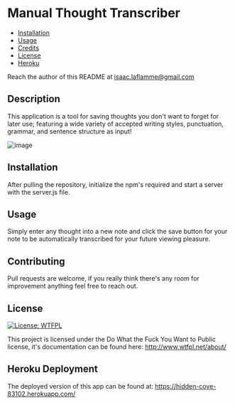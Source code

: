 # Manual Thought Transcriber

- [Installation](#installation)
- [Usage](#usage)
- [Credits](#contributing)
- [License](#license)
- [Heroku](#heroku-deployment)

Reach the author of this README at [isaac.laflamme@gmail.com](mailto:isaac.laflamme@gmail.com)

## Description
This application is a tool for saving thoughts you don't want to forget for later use; featuring a wide variety of accepted writing styles, punctuation, grammar, and sentence structure as input!

![image](https://user-images.githubusercontent.com/101996599/174923419-09e672ba-cf9a-469c-8a39-c63b01b8b2bc.png)


## Installation
After pulling the repository, initialize the npm's required and start a server with the server.js file.

## Usage
Simply enter any thought into a new note and click the save button for your note to be automatically transcribed for your future viewing pleasure.

## Contributing
Pull requests are welcome, if you really think there's any room for improvement anything feel free to reach out.

## License
[![License: WTFPL](https://img.shields.io/badge/License-WTFPL-brightgreen.svg)](http://www.wtfpl.net/about/)

This project is licensed under the Do What the Fuck You Want to Public license, it's documentation can be found here: http://www.wtfpl.net/about/

## Heroku Deployment
The deployed version of this app can be found at: https://hidden-cove-83102.herokuapp.com/
